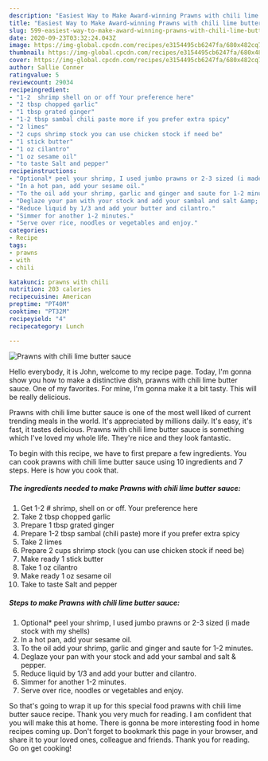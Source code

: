 ```yaml
---
description: "Easiest Way to Make Award-winning Prawns with chili lime butter sauce"
title: "Easiest Way to Make Award-winning Prawns with chili lime butter sauce"
slug: 599-easiest-way-to-make-award-winning-prawns-with-chili-lime-butter-sauce
date: 2020-09-23T03:32:24.043Z
image: https://img-global.cpcdn.com/recipes/e3154495cb6247fa/680x482cq70/prawns-with-chili-lime-butter-sauce-recipe-main-photo.jpg
thumbnail: https://img-global.cpcdn.com/recipes/e3154495cb6247fa/680x482cq70/prawns-with-chili-lime-butter-sauce-recipe-main-photo.jpg
cover: https://img-global.cpcdn.com/recipes/e3154495cb6247fa/680x482cq70/prawns-with-chili-lime-butter-sauce-recipe-main-photo.jpg
author: Sallie Conner
ratingvalue: 5
reviewcount: 29034
recipeingredient:
- "1-2  shrimp shell on or off Your preference here"
- "2 tbsp chopped garlic"
- "1 tbsp grated ginger"
- "1-2 tbsp sambal chili paste more if you prefer extra spicy"
- "2 limes"
- "2 cups shrimp stock you can use chicken stock if need be"
- "1 stick butter"
- "1 oz cilantro"
- "1 oz sesame oil"
- "to taste Salt and pepper"
recipeinstructions:
- "Optional* peel your shrimp, I used jumbo prawns or 2-3 sized (i made stock with my shells)"
- "In a hot pan, add your sesame oil."
- "To the oil add your shrimp, garlic and ginger and saute for 1-2 minutes."
- "Deglaze your pan with your stock and add your sambal and salt &amp; pepper."
- "Reduce liquid by 1/3 and add your butter and cilantro."
- "Simmer for another 1-2 minutes."
- "Serve over rice, noodles or vegetables and enjoy."
categories:
- Recipe
tags:
- prawns
- with
- chili

katakunci: prawns with chili 
nutrition: 203 calories
recipecuisine: American
preptime: "PT40M"
cooktime: "PT32M"
recipeyield: "4"
recipecategory: Lunch

---
```



![Prawns with chili lime butter sauce](https://img-global.cpcdn.com/recipes/e3154495cb6247fa/680x482cq70/prawns-with-chili-lime-butter-sauce-recipe-main-photo.jpg)

Hello everybody, it is John, welcome to my recipe page. Today, I'm gonna show you how to make a distinctive dish, prawns with chili lime butter sauce. One of my favorites. For mine, I'm gonna make it a bit tasty. This will be really delicious.



Prawns with chili lime butter sauce is one of the most well liked of current trending meals in the world. It's appreciated by millions daily. It's easy, it's fast, it tastes delicious. Prawns with chili lime butter sauce is something which I've loved my whole life. They're nice and they look fantastic.


To begin with this recipe, we have to first prepare a few ingredients. You can cook prawns with chili lime butter sauce using 10 ingredients and 7 steps. Here is how you cook that.

<!--inarticleads1-->

##### The ingredients needed to make Prawns with chili lime butter sauce:

1. Get 1-2 # shrimp, shell on or off. Your preference here
1. Take 2 tbsp chopped garlic
1. Prepare 1 tbsp grated ginger
1. Prepare 1-2 tbsp sambal (chili paste) more if you prefer extra spicy
1. Take 2 limes
1. Prepare 2 cups shrimp stock (you can use chicken stock if need be)
1. Make ready 1 stick butter
1. Take 1 oz cilantro
1. Make ready 1 oz sesame oil
1. Take to taste Salt and pepper




<!--inarticleads2-->

##### Steps to make Prawns with chili lime butter sauce:

1. Optional* peel your shrimp, I used jumbo prawns or 2-3 sized (i made stock with my shells)
1. In a hot pan, add your sesame oil.
1. To the oil add your shrimp, garlic and ginger and saute for 1-2 minutes.
1. Deglaze your pan with your stock and add your sambal and salt &amp; pepper.
1. Reduce liquid by 1/3 and add your butter and cilantro.
1. Simmer for another 1-2 minutes.
1. Serve over rice, noodles or vegetables and enjoy.




So that's going to wrap it up for this special food prawns with chili lime butter sauce recipe. Thank you very much for reading. I am confident that you will make this at home. There is gonna be more interesting food in home recipes coming up. Don't forget to bookmark this page in your browser, and share it to your loved ones, colleague and friends. Thank you for reading. Go on get cooking!
